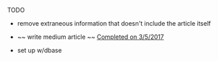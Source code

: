 TODO

* remove extraneous information that doesn't include the article itself

* ~~ write medium article ~~ [Completed on
3/5/2017](https://medium.com/@franklinchou/the-problem-with-curated-content-b24ce19cc973)

* set up w/dbase
